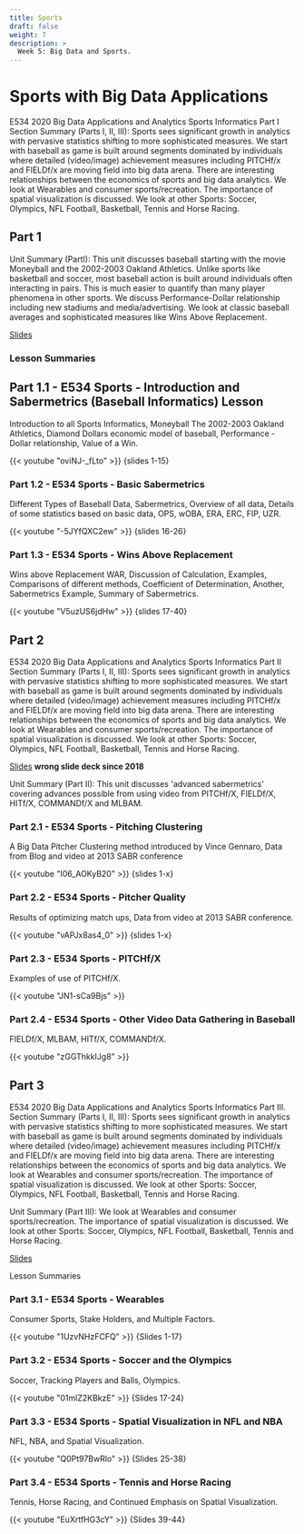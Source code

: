 ```yaml
---
title: Sports
draft: false
weight: 7
description: >
  Week 5: Big Data and Sports.
---
```


# Sports with Big Data Applications

E534 2020 Big Data Applications and Analytics Sports Informatics Part I
Section Summary (Parts I, II, III): Sports sees significant
growth in analytics with pervasive statistics shifting to more
sophisticated measures. We start with baseball as game is built around
segments dominated by individuals where detailed (video/image)
achievement measures including PITCHf/x and FIELDf/x are moving field
into big data arena. There are interesting relationships between the
economics of sports and big data analytics. We look at Wearables and
consumer sports/recreation. The importance of spatial visualization is
discussed. We look at other Sports: Soccer, Olympics, NFL Football,
Basketball, Tennis and Horse Racing. 

## Part 1

Unit Summary (PartI): This unit discusses baseball starting
with the movie Moneyball and the 2002-2003 Oakland Athletics. Unlike
sports like basketball and soccer, most baseball action is built around
individuals often interacting in pairs. This is much easier to quantify
than many player phenomena in other sports. We discuss
Performance-Dollar relationship including new stadiums and
media/advertising. We look at classic baseball averages and
sophisticated measures like Wins Above Replacement.

[Slides](https://drive.google.com/file/d/13xlEMnEvOQLQAp-iU1PUAFJ3Bm-wb6hE/view?usp=sharing)

### Lesson Summaries

## Part 1.1 - E534 Sports - Introduction and Sabermetrics (Baseball Informatics) Lesson

Introduction to all Sports Informatics, Moneyball The 2002-2003 Oakland
Athletics, Diamond Dollars economic model of baseball, Performance -
Dollar relationship, Value of a Win.

{{< youtube "oviNJ-_fLto" >}} {slides 1-15}


### Part 1.2 - E534 Sports - Basic Sabermetrics

Different Types of Baseball Data, Sabermetrics, Overview of all data, 
Details of some statistics based on basic data, OPS, wOBA, ERA, ERC, FIP, UZR.

{{< youtube "-5JYfQXC2ew" >}} {slides 16-26}

### Part 1.3 - E534 Sports - Wins Above Replacement

Wins above Replacement WAR, Discussion of Calculation, Examples,
Comparisons of different methods, Coefficient of Determination, Another,
Sabermetrics Example, Summary of Sabermetrics.

{{< youtube "V5uzUS6jdHw" >}} {slides 17-40}

## Part 2

E534 2020 Big Data Applications and Analytics Sports Informatics Part II
Section Summary (Parts I, II, III): Sports sees significant
growth in analytics with pervasive statistics shifting to more
sophisticated measures. We start with baseball as game is built around
segments dominated by individuals where detailed (video/image)
achievement measures including PITCHf/x and FIELDf/x are moving field
into big data arena. There are interesting relationships between the
economics of sports and big data analytics. We look at Wearables and
consumer sports/recreation. The importance of spatial visualization is
discussed. We look at other Sports: Soccer, Olympics, NFL Football,
Basketball, Tennis and Horse Racing.

[Slides](https://drive.google.com/file/d/1sFHzh1KoGiBqU4po6WTUpap2GUmvY27J/view?usp=sharing) **wrong slide deck since 2018**

Unit Summary (Part II): 
This unit discusses 'advanced sabermetrics' covering advances possible 
from using video from PITCHf/X, FIELDf/X, HITf/X, COMMANDf/X and MLBAM.

### Part 2.1 - E534 Sports - Pitching Clustering

A Big Data Pitcher Clustering method introduced by Vince Gennaro, Data 
from Blog and video at 2013 SABR conference

{{< youtube "I06_AOKyB20" >}} {slides 1-x}

### Part 2.2 - E534 Sports - Pitcher Quality

Results of optimizing match ups, Data from video at 2013 SABR conference.

{{< youtube "vAPJx8as4_0" >}} {slides 1-x}

### Part 2.3 - E534 Sports - PITCHf/X

Examples of use of PITCHf/X.

{{< youtube "JN1-sCa9Bjs" >}}

### Part 2.4 - E534 Sports - Other Video Data Gathering in Baseball

FIELDf/X, MLBAM, HITf/X, COMMANDf/X.

{{< youtube "zGGThkkIJg8" >}}

## Part 3

E534 2020 Big Data Applications and Analytics Sports Informatics Part
III. Section Summary (Parts I, II, III): Sports sees
significant growth in analytics with pervasive statistics shifting to
more sophisticated measures. We start with baseball as game is built
around segments dominated by individuals where detailed (video/image)
achievement measures including PITCHf/x and FIELDf/x are moving field
into big data arena. There are interesting relationships between the
economics of sports and big data analytics. We look at Wearables and
consumer sports/recreation. The importance of spatial visualization is
discussed. We look at other Sports: Soccer, Olympics, NFL Football,
Basketball, Tennis and Horse Racing.

Unit Summary (Part III): We look at Wearables and consumer
sports/recreation. The importance of spatial visualization is discussed.
We look at other Sports: Soccer, Olympics, NFL Football, Basketball,
Tennis and Horse Racing.

[Slides](https://drive.google.com/file/d/1kD7_Uhn6bxFpaT7nQjAhLLmStqFv9Bae/view?usp=sharing)

Lesson Summaries

### Part 3.1 - E534 Sports - Wearables

Consumer Sports, Stake Holders, and Multiple Factors.

{{< youtube "1UzvNHzFCFQ" >}} {Slides 1-17}

### Part 3.2 - E534 Sports - Soccer and the Olympics

Soccer, Tracking Players and Balls, Olympics.

{{< youtube "01mlZ2KBkzE" >}} {Slides 17-24}

### Part 3.3 - E534 Sports - Spatial Visualization in NFL and NBA

NFL, NBA, and Spatial Visualization.

{{< youtube "Q0Pt97BwRlo" >}} {Slides 25-38}

### Part 3.4 - E534 Sports - Tennis and Horse Racing

Tennis, Horse Racing, and Continued Emphasis on Spatial Visualization.

{{< youtube "EuXrtfHG3cY" >}} {Slides 39-44}
